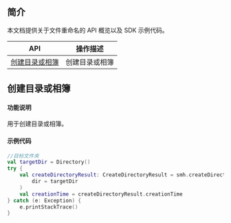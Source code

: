 ## 简介

本文档提供关于文件重命名的 API 概览以及 SDK 示例代码。

| API                                                          | 操作描述                         |
| ------------------------------------------------------------ | -------------------------------- |
| [创建目录或相簿](https://cloud.tencent.com/document/product/1339/71146) | 创建目录或相簿         |

## 创建目录或相簿

#### 功能说明

用于创建目录或相簿。

#### 示例代码

```kotlin
//目标文件夹
val targetDir = Directory()
try {
    val createDirectoryResult: CreateDirectoryResult = smh.createDirectory(
        dir = targetDir
    )
    val creationTime = createDirectoryResult.creationTime
} catch (e: Exception) {
    e.printStackTrace()
}
```